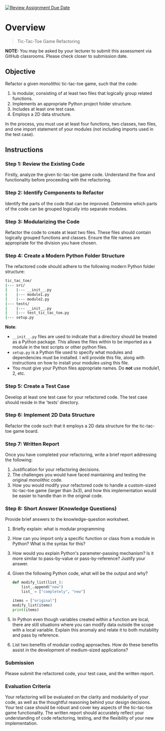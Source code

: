 [![Review Assignment Due Date](https://classroom.github.com/assets/deadline-readme-button-24ddc0f5d75046c5622901739e7c5dd533143b0c8e959d652212380cedb1ea36.svg)](https://classroom.github.com/a/t-0XE1F_)
# Overview 
> Tic-Tac-Toe Game Refactoring

**NOTE:** You may be asked by your lecturer to submit this assessment via GitHub classrooms. Please check closer to submission date.

## Objective

Refactor a given monolithic tic-tac-toe game, such that the code:

1. Is modular, consisting of at least two files that logically group related functions.
2. Implements an appropriate Python project folder structure.
3. Includes at least one test case.
4. Employs a 2D data structure.

In the process, you must use at least four functions, two classes, two files, and one import statement of your modules (not including imports used in the test case).

## Instructions

### Step 1: Review the Existing Code

Firstly, analyze the given tic-tac-toe game code. Understand the flow and functionality before proceeding with the refactoring.

### Step 2: Identify Components to Refactor

Identify the parts of the code that can be improved. Determine which parts of the code can be grouped logically into separate modules.

### Step 3: Modularizing the Code

Refactor the code to create at least two files. These files should contain logically grouped functions and classes. Ensure the file names are appropriate for the division you have chosen.

### Step 4: Create a Modern Python Folder Structure

The refactored code should adhere to the following modern Python folder structure:

```bash
tic_tac_toe/
|--- src/
|    |--- __init__.py
|    |--- module1.py
|    |--- module2.py
|--- tests/
|    |--- __init__.py
|    |--- test_tic_tac_toe.py
|--- setup.py
```

**Note**: 

- `__init__.py` files are used to indicate that a directory should be treated as a Python package. This allows the files within to be imported as a module in the test scripts or other python files.
- `setup.py` is a Python file used to specify what modules and dependencies must be installed. I will provide this file, along with instructions on how to install your modules using this file.
- You must give your Python files appropriate names. Do **not** use module1, 2, etc.
  
### Step 5: Create a Test Case

Develop at least one test case for your refactored code. The test case should reside in the 'tests' directory. 

### Step 6: Implement 2D Data Structure

Refactor the code such that it employs a 2D data structure for the tic-tac-toe game board.

### Step 7: Written Report

Once you have completed your refactoring, write a brief report addressing the following:

1. Justification for your refactoring decisions.
2. The challenges you would have faced maintaining and testing the original monolithic code.
3. How you would modify your refactored code to handle a custom-sized tic-tac-toe game (larger than 3x3), and how this implementation would be easier to handle than in the original code.

### Step 8: Short Answer (Knowledge Questions)

Provide brief answers to the knowledge-question worksheet.

1. Briefly explain: what is modular programming
2. How can you import only a specific function or class from a module in Python? What is the syntax for this?
3. How would you explain Python's parameter-passing mechanism? Is it more similar to pass-by-value or pass-by-reference? Justify your answer.
4. Given the following Python code, what will be the output and why?

    ```python
    def modify_list(list_):
        list_.append("new")
        list_ = ["completely", "new"]

    items = ["original"]
    modify_list(items)
    print(items)
    ```

5. In Python even though variables created within a function are local, there are still situations where you can modify data outside the scope with a local variable. Explain this anomaly and relate it to both mutability and pass by reference.
6. List two benefits of modular coding approaches. How do these benefits assist in the development of medium-sized applications?

### Submission

Please submit the refactored code, your test case, and the written report.

### Evaluation Criteria

Your refactoring will be evaluated on the clarity and modularity of your code, as well as the thoughtful reasoning behind your design decisions. Your test case should be robust and cover key aspects of the tic-tac-toe game functionality. The written report should accurately reflect your understanding of code refactoring, testing, and the flexibility of your new implementation.

